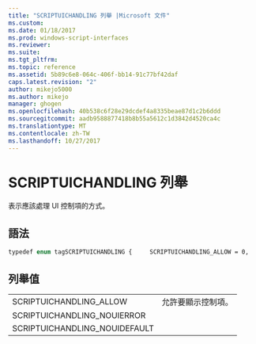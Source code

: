 ```yaml
---
title: "SCRIPTUICHANDLING 列舉 |Microsoft 文件"
ms.custom: 
ms.date: 01/18/2017
ms.prod: windows-script-interfaces
ms.reviewer: 
ms.suite: 
ms.tgt_pltfrm: 
ms.topic: reference
ms.assetid: 5b89c6e8-064c-406f-bb14-91c77bf42daf
caps.latest.revision: "2"
author: mikejo5000
ms.author: mikejo
manager: ghogen
ms.openlocfilehash: 40b538c6f28e29dcdef4a8335beae87d1c2b6ddd
ms.sourcegitcommit: aadb9588877418b8b55a5612c1d3842d4520ca4c
ms.translationtype: MT
ms.contentlocale: zh-TW
ms.lasthandoff: 10/27/2017
---
```

# <a name="scriptuichandling-enumeration"></a>SCRIPTUICHANDLING 列舉
表示應該處理 UI 控制項的方式。  
  
## <a name="syntax"></a>語法  
  
```vb  
typedef enum tagSCRIPTUICHANDLING {     SCRIPTUICHANDLING_ALLOW = 0,     SCRIPTUICHANDLING_NOUIERROR = 1,     SCRIPTUICHANDLING_NOUIDEFAULT = 2, } SCRIPTUICHANDLING;   
```  
  
## <a name="enumeration-value"></a>列舉值  
  
|||  
|-|-|  
|SCRIPTUICHANDLING_ALLOW|允許要顯示控制項。|  
|SCRIPTUICHANDLING_NOUIERROR||  
|SCRIPTUICHANDLING_NOUIDEFAULT||